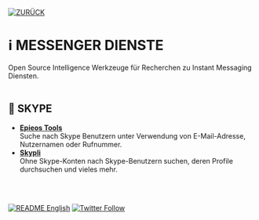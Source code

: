 <div align="left">
  <a href="https://github.com/ot2i7ba/OSINT/blob/main/de/"><img alt="ZURÜCK" src="https://img.shields.io/badge/ZURÜCK-lightgrey.svg?style=for-the-badge"></a>
</div>

# ℹ️ MESSENGER DIENSTE
Open Source Intelligence Werkzeuge für Recherchen zu Instant Messaging Diensten.<br/><br/>

## 📑 SKYPE
- **[Epieos Tools](https://tools.epieos.com/skype.php "Epieos Tools - Skype Lookup")**<br/>
Suche nach Skype Benutzern unter Verwendung von E-Mail-Adresse, Nutzernamen oder Rufnummer.
- **[Skypli](https://skypli.com/ "Skypli")**<br/>
Ohne Skype-Konten nach Skype-Benutzern suchen, deren Profile durchsuchen und vieles mehr.

<br/><br/>
<div align="left">
  <a href="https://github.com/ot2i7ba/OSINT/blob/main/en/README.md"><img alt="README English" src="https://img.shields.io/badge/README-English-lightgrey.svg?style=for-the-badge"></a>
  <a href="https://twitter.com/intent/follow?screen_name=ot2i7ba"><img alt="Twitter Follow" src="https://img.shields.io/twitter/follow/ot2i7ba?logo=twitter&logoColor=white&style=for-the-badge"></a>
</div>
